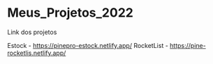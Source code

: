 # Meus_Projetos_2022
Link dos projetos

Estock - https://pinepro-estock.netlify.app/
RocketList - https://pine-rocketlis.netlify.app/
